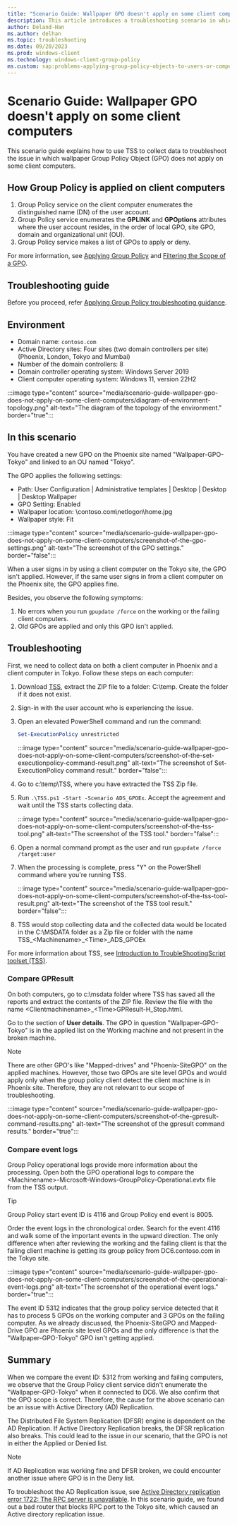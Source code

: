 ```yaml
---
title: "Scenario Guide: Wallpaper GPO doesn't apply on some client computers"
description: This article introduces a troubleshooting scenario in which Wallpaper GPO doesn't apply on some client computers.
author: Deland-Han
ms.author: delhan
ms.topic: troubleshooting
ms.date: 09/20/2023
ms.prod: windows-client
ms.technology: windows-client-group-policy
ms.custom: sap:problems-applying-group-policy-objects-to-users-or-computers, csstroubleshoot
---
```

# Scenario Guide: Wallpaper GPO doesn't apply on some client computers

This scenario guide explains how to use TSS to collect data to troubleshoot the issue in which wallpaper Group Policy Object (GPO) does not apply on some client computers.

## How Group Policy is applied on client computers

1. Group Policy service on the client computer enumerates the distinguished name (DN) of the user account.
2. Group Policy service enumerates the **GPLINK** and **GPOptions** attributes where the user account resides, in the order of local GPO, site GPO, domain and organizational unit (OU).
3. Group Policy service makes a list of GPOs to apply or deny.

For more information, see [Applying Group Policy](/previous-versions/windows/desktop/policy/applying-group-policy) and [Filtering the Scope of a GPO](/previous-versions/windows/desktop/policy/filtering-the-scope-of-a-gpo).

## Troubleshooting guide

Before you proceed, refer [Applying Group Policy troubleshooting guidance](../../windows-server/group-policy/applying-group-policy-troubleshooting-guidance.md).

## Environment

- Domain name: `contoso.com`
- Active Directory sites: Four sites (two domain controllers per site) (Phoenix, London, Tokyo and Mumbai)
- Number of the domain controllers: 8
- Domain controller operating system: Windows Server 2019
- Client computer operating system: Windows 11, version 22H2

:::image type="content" source="media/scenario-guide-wallpaper-gpo-does-not-apply-on-some-client-computers/diagram-of-environment-topology.png" alt-text="The diagram of the topology of the environment." border="true":::

## In this scenario

You have created a new GPO on the Phoenix site named "Wallpaper-GPO-Tokyo" and linked to an OU named "Tokyo".

The GPO applies the following settings:

- Path: User Configuration | Administrative templates | Desktop | Desktop | Desktop Wallpaper
- GPO Setting: Enabled
- Wallpaper location: \contoso.com\netlogon\home.jpg
- Wallpaper style: Fit

:::image type="content" source="media/scenario-guide-wallpaper-gpo-does-not-apply-on-some-client-computers/screenshot-of-the-gpo-settings.png" alt-text="The screenshot of the GPO settings." border="false":::

When a user signs in by using a client computer on the Tokyo site, the GPO isn't applied. However, if the same user signs in from a client computer on the Phoenix site, the GPO applies fine.

Besides, you observe the following symptoms:

1. No errors when you run `gpupdate /force` on the working or the failing client computers.
2. Old GPOs are applied and only this GPO isn't applied.

## Troubleshooting

First, we need to collect data on both a client computer in Phoenix and a client computer in Tokyo. Follow these steps on each computer:

1. Download [TSS](https://aka.ms/gettss), extract the ZIP file to a folder: C:\temp. Create the folder if it does not exist.
2. Sign-in with the user account who is experiencing the issue.
3. Open an elevated PowerShell command and run the command:

   ```powershell
   Set-ExecutionPolicy unrestricted
   ```

   :::image type="content" source="media/scenario-guide-wallpaper-gpo-does-not-apply-on-some-client-computers/screenshot-of-the-set-executionpolicy-command-result.png" alt-text="The screenshot of Set-ExecutionPolicy command result." border="false":::

4. Go to c:\temp\TSS, where you have extracted the TSS Zip file.
5. Run `.\TSS.ps1 -Start -Scenario ADS_GPOEx`. Accept the agreement and wait until the TSS starts collecting data.

   :::image type="content" source="media/scenario-guide-wallpaper-gpo-does-not-apply-on-some-client-computers/screenshot-of-the-tss-tool.png" alt-text="The screenshot of the TSS tool." border="false":::

6. Open a normal command prompt as the user and run `gpupdate /force /target:user`
7. When the processing is complete, press "Y" on the PowerShell command where you're running TSS.

   :::image type="content" source="media/scenario-guide-wallpaper-gpo-does-not-apply-on-some-client-computers/screenshot-of-the-tss-tool-result.png" alt-text="The screenshot of the TSS tool result." border="false":::

8. TSS would stop collecting data and the collected data would be located in the C:\MSDATA folder as a Zip file or folder with the name TSS_\<Machinename\>_\<Time\>_ADS_GPOEx

For more information about TSS, see [Introduction to TroubleShootingScript toolset (TSS)](../windows-troubleshooters/introduction-to-troubleshootingscript-toolset-tss.md).

### Compare GPResult

On both computers, go to c:\msdata folder where TSS has saved all the reports and extract the contents of the ZIP file. Review the file with the name \<Clientmachinename\>_\<Time\>GPResult-H_Stop.html.

Go to the section of **User details**. The GPO in question "Wallpaper-GPO-Tokyo" is in the applied list on the Working machine and not present in the broken machine.

> [!NOTE]
> There are other GPO's like "Mapped-drives" and "Phoenix-SiteGPO" on the applied machines. However, those two GPOs are site level GPOs and would apply only when the group policy client detect the client machine is in Phoenix site. Therefore, they are not relevant to our scope of troubleshooting.

:::image type="content" source="media/scenario-guide-wallpaper-gpo-does-not-apply-on-some-client-computers/screenshot-of-the-gpresult-command-results.png" alt-text="The screenshot of the gpresult command results." border="true":::

### Compare event logs

Group Policy operational logs provide more information about the processing. Open both the GPO operational logs to compare the \<Machinename\>-Microsoft-Windows-GroupPolicy-Operational.evtx file from the TSS output.

> [!TIP]
> Group Policy start event ID is 4116 and Group Policy end event is 8005.

Order the event logs in the chronological order. Search for the event 4116 and walk some of the important events in the upward direction. The only difference when after reviewing the working and the failing client is that the failing client machine is getting its group policy from DC6.contoso.com in the Tokyo site.

:::image type="content" source="media/scenario-guide-wallpaper-gpo-does-not-apply-on-some-client-computers/screenshot-of-the-operational-event-logs.png" alt-text="The screenshot of the operational event logs." border="true":::

The event ID 5312 indicates that the group policy service detected that it has to process 5 GPOs on the working computer and 3 GPOs on the failing computer. As we already discussed, the Phoenix-SiteGPO and Mapped-Drive GPO are Phoenix site level GPOs and the only difference is that the "Wallpaper-GPO-Tokyo" GPO isn't getting applied.

## Summary

When we compare the event ID: 5312 from working and failing computers, we observe that the Group Policy client service didn't enumerate the "Wallpaper-GPO-Tokyo" when it connected to DC6. We also confirm that the GPO scope is correct. Therefore, the cause for the above scenario can be an issue with Active Directory (AD) Replication.

The Distributed File System Replication (DFSR) engine is dependent on the AD Replication. If Active Directory Replication breaks, the DFSR replication also breaks. This could lead to the issue in our scenario, that the GPO is not in either the Applied or Denied list.

> [!NOTE]
> If AD Replication was working fine and DFSR broken, we could encounter another issue where GPO is in the Deny list.  

To troubleshoot the AD Replication issue, see [Active Directory replication error 1722: The RPC server is unavailable](../../windows-server/identity/replication-error-1722-rpc-server-unavailable.md). In this scenario guide, we found out a bad router that blocks RPC port to the Tokyo site, which caused an Active directory replication issue.
